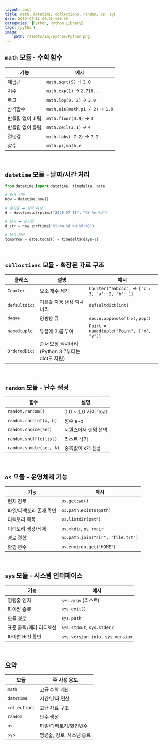 ```yaml
---
layout: post
title: math, datetime, collections, random, os, sys
date: 2025-07-22 09:00 +09:00
categories: [Python, Python Library]
tags: [python]
image:
    path: /assets/img/python/Python.png
---
```


## `math` 모듈 - 수학 함수

| 기능        | 예시                              |
| --------- | ------------------------------- |
| 제곱근       | `math.sqrt(9)` → `3.0`          |
| 지수        | `math.exp(1)` → `2.718...`      |
| 로그        | `math.log(8, 2)` → `3.0`        |
| 삼각함수      | `math.sin(math.pi / 2)` → `1.0` |
| 반올림 없이 버림 | `math.floor(3.9)` → `3`         |
| 반올림 없이 올림 | `math.ceil(3.1)` → `4`          |
| 절댓값       | `math.fabs(-7.2)` → `7.2`       |
| 상수        | `math.pi`, `math.e`             |

<br>

## `datetime` 모듈 - 날짜/시간 처리

```python
from datetime import datetime, timedelta, date

# 현재 시간
now = datetime.now()

# 문자열 ➡️ 날짜 파싱
d = datetime.strptime("2025-07-15", "%Y-%m-%d")

# 날짜 ➡️ 문자열
d_str = now.strftime("%Y-%m-%d %H:%M:%S")

# 날짜 계산
tomorrow = date.todat() + timedelta(days=1)
```

<br>

## `collections` 모듈 - 확장된 자료 구조

| 클래스           | 설명                                  | 예시                                               |
| ------------- | ----------------------------------- | ------------------------------------------------ |
| `Counter`     | 요소 개수 세기                            | `Counter("aabccc")` → `{'c': 3, 'a': 2, 'b': 1}` |
| `defaultdict` | 기본값 자동 생성 딕셔너리                      | `defaultdict(int)`                               |
| `deque`       | 양방향 큐                               | `deque.appendleft(x)`, `pop()`                   |
| `namedtuple`  | 튜플에 이름 부여                           | `Point = namedtuple("Point", ["x", "y"])`        |
| `OrderedDict` | 순서 보장 딕셔너리 (Python 3.7부터는 dict도 지원) |                                                  |

<br>

## `random` 모듈 - 난수 생성

| 함수 | 설명 |
|-|-|
| `random.random()` | 0.0 ~ 1.0 사이 float |
| `random.randint(a, b)` | 정수 a~b |
| `random.choice(seq)` | 시퀀스에서 랜덤 선택 |
| `random.shuffle(list)` | 리스트 섞기 |
| `random.sample(seq, k)` | 중복없이 k개 샘플 |

<br>

## `os` 모듈 - 운영체제 기능 
 
| 기능 | 예시 |
|-|-|
| 현재 경로 | `os.getcwd()` |
| 파일/디렉토리 존재 확인 | `os.path.exists(path)` |
| 디렉토리 목록 | `os.listdir(path)` |
| 디렉토리 생성/삭제 | `os.mkdir`, `os.rmdir` |
| 경로 결합 | `os.path.join("dir", "file.txt")` |
| 환경 변수 | `os.environ.get("HOME")` |

<br>

## `sys` 모듈 - 시스템 인터페이스

| 기능 | 예시 |
|-|-|
| 명령줄 인자 | `sys.argv` (리스트) |
| 파이썬 종료 | `sys.exit()` |
| 모듈 경로 | `sys.path` |
| 표준 출력/에러 리디렉션 | `sys.stdout`, `sys.stderr` |
| 파이썬 버전 확인 | `sys.version_info` , `sys.version` |

<br>

## 요약

| 모듈 | 주 사용 용도 |
|-|-|
| `math` | 고급 수학 계산 |
| `datetime` | 시간/날짜 연산 |
| `collections` | 고급 자료 구조 |
| `random` | 난수 생성 | 
| `os` | 파일/디렉토리/환경변수 |
| `sys` | 명령줄, 경로, 시스템 종료 |